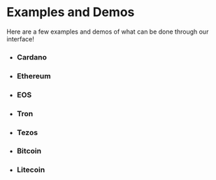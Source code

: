 # Examples and Demos


Here are a few examples and demos of what can be done through our interface!

- ### Cardano 
- ### Ethereum
- ### EOS
- ### Tron
- ### Tezos
- ### Bitcoin
- ### Litecoin 
